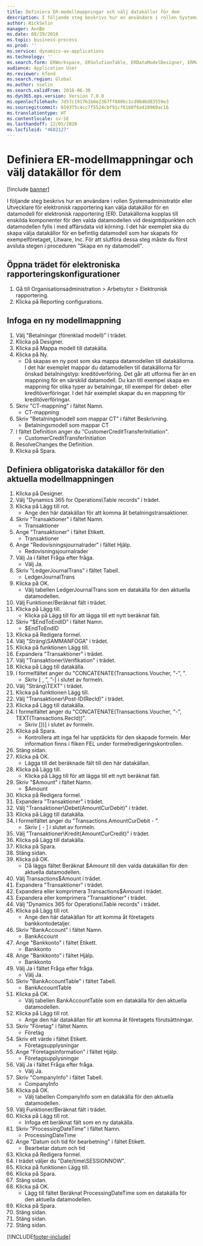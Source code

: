 ```yaml
---
title: Definiera ER-modellmappningar och välj datakällor för dem
description: I följande steg beskrivs hur en användare i rollen Systemadministratör eller Utvecklare för elektronisk rapportering kan välja datakällor för en datamodell för elektronisk rapportering.
author: NickSelin
manager: AnnBe
ms.date: 08/29/2018
ms.topic: business-process
ms.prod: ''
ms.service: dynamics-ax-applications
ms.technology: ''
ms.search.form: ERWorkspace, ERSolutionTable, ERDataModelDesigner, ERModelMappingTable, ERModelMappingDesigner, ERExpressionDesignerFormula
audience: Application User
ms.reviewer: kfend
ms.search.region: Global
ms.author: nselin
ms.search.validFrom: 2016-06-30
ms.dyn365.ops.version: Version 7.0.0
ms.openlocfilehash: 7d57c191761b8e2367ff8806c1cd98d6d83559e3
ms.sourcegitcommit: 659375c4cc7f5524cbf91cf6160f6a410960ac16
ms.translationtype: HT
ms.contentlocale: sv-SE
ms.lasthandoff: 12/05/2020
ms.locfileid: "4682127"
---
```

# <a name="define-er-model-mappings-and-select-data-sources-for-them"></a>Definiera ER-modellmappningar och välj datakällor för dem

[!include [banner](../../includes/banner.md)]

I följande steg beskrivs hur en användare i rollen Systemadministratör eller Utvecklare för elektronisk rapportering kan välja datakällor för en datamodell för elektronisk rapportering (ER). Datakällorna kopplas till enskilda komponenter för den valda datamodellen vid designtidpunkten och datamodellen fylls i med affärsdata vid körning. I det här exemplet ska du skapa välja datakällor för en befintlig datamodell som har skapats för exempelföretaget, Litware, Inc. För att slutföra dessa steg måste du först avsluta stegen i proceduren "Skapa en ny datamodell".


## <a name="open-the-electronic-reporting-configurations-tree"></a>Öppna trädet för elektroniska rapporteringskonfigurationer
1. Gå till Organisationsadministration > Arbetsytor > Elektronisk rapportering.
2. Klicka på Reporting configurations.

## <a name="insert-a-new-model-mapping"></a>Infoga en ny modellmappning
1. Välj "Betalningar (förenklad modell)" i trädet.
2. Klicka på Designer.
3. Klicka på Mappa modell till datakälla.
4. Klicka på Ny.
    * Då skapas en ny post som ska mappa datamodellen till datakällorna. I det här exemplet mappar du datamodellen till datakällorna för önskad betalningstyp: kreditöverföring.     Det går att utforma fler än en mappning för en särskild datamodell. Du kan till exempel skapa en mappning för olika typer av betalningar, till exempel för debet- eller kreditöverföringar. I det här exemplet skapar du en mappning för kreditöverföringar.  
5. Skriv "CT-mappning" i fältet Namn.
    * CT-mappning  
6. Skriv "Betalningsmodell som mappar CT" i fältet Beskrivning.
    * Betalningsmodell som mappar CT  
7. I fältet Definition anger du "CustomerCreditTransferInitiation".
    * CustomerCreditTransferInitiation  
8. ResolveChanges the Definition.
9. Klicka på Spara.

## <a name="define-required-data-sources-for-the-current-model-mapping"></a>Definiera obligatoriska datakällor för den aktuella modellmappningen
1. Klicka på Designer.
2. Välj "Dynamics 365 for Operations\Table records" i trädet.
3. Klicka på Lägg till rot.
    * Ange den här datakällan för att komma åt betalningstransaktioner.  
4. Skriv "Transaktioner" i fältet Namn.
    * Transaktioner  
5. Ange "Transaktioner" i fältet Etikett.
    * Transaktioner  
6. Ange "Redovisningsjournalrader" i fältet Hjälp.
    * Redovisningsjournalrader  
7. Välj Ja i fältet Fråga efter fråga.
    * Välj Ja.  
8. Skriv "LedgerJournalTrans" i fältet Tabell.
    * LedgerJournalTrans  
9. Klicka på OK.
    * Välj tabellen LedgerJournalTrans som en datakälla för den aktuella datamodellen.  
10. Välj Funktioner/Beräknat fält i trädet.
11. Klicka på Lägg till.
    * Klicka på Lägg till för att lägga till ett nytt beräknat fält.  
12. Skriv "$EndToEndID" i fältet Namn.
    * $EndToEndID  
13. Klicka på Redigera formel.
14. Välj "Sträng\SAMMANFOGA" i trädet.
15. Klicka på funktionen Lägg till.
16. Expandera "Transaktioner" i trädet.
17. Välj "Transaktioner\Verifikation" i trädet.
18. Klicka på Lägg till datakälla.
19. I formelfältet anger du "CONCATENATE(Transactions.Voucher, "-", ".
    * Skriv [ , ”, ”-] i slutet av formeln.  
20. Välj "Sträng\TEXT" i trädet.
21. Klicka på funktionen Lägg till.
22. Välj "Transaktioner\Post-ID(RecId)" i trädet.
23. Klicka på Lägg till datakälla.
24. I formelfältet anger du "CONCATENATE(Transactions.Voucher, "-", TEXT(Transactions.RecId))".
    * Skriv [))] i slutet av formeln.  
25. Klicka på Spara.
    * Kontrollera att inga fel har upptäckts för den skapade formeln. Mer information finns i fliken FEL under formelredigeringskontrollen.  
26. Stäng sidan.
27. Klicka på OK.
    * Lägga till det beräknade fält till den här datakällan.  
28. Klicka på Lägg till.
    * Klicka på Lägg till för att lägga till ett nytt beräknat fält.  
29. Skriv "$Amount" i fältet Namn.
    * $Amount  
30. Klicka på Redigera formel.
31. Expandera "Transaktioner" i trädet.
32. Välj "Transaktioner\Debet(AmountCurDebit)" i trädet.
33. Klicka på Lägg till datakälla.
34. I formelfältet anger du "Transactions.AmountCurDebit - ".
    * Skriv [ - ] i slutet av formeln.  
35. Välj "Transaktioner\Kredit(AmountCurCredit)" i trädet.
36. Klicka på Lägg till datakälla.
37. Klicka på Spara.
38. Stäng sidan.
39. Klicka på OK.
    * Då läggs fältet Beräknat $Amount till den valda datakällan för den aktuella datamodellen.  
40. Välj Transactions\$Amount i trädet.
41. Expandera "Transaktioner" i trädet.
42. Expandera eller komprimera Transactions\$Amount i trädet.
43. Expandera eller komprimera "Transaktioner" i trädet.
44. Välj "Dynamics 365 for Operations\Table records" i trädet.
45. Klicka på Lägg till rot.
    * Ange den här datakällan för att komma åt företagets bankkontodetaljer.  
46. Skriv "BankAccount" i fältet Namn.
    * BankAccount  
47. Ange "Bankkonto" i fältet Etikett.
    * Bankkonto  
48. Ange "Bankkonto" i fältet Hjälp.
    * Bankkonto  
49. Välj Ja i fältet Fråga efter fråga.
    * Välj Ja.  
50. Skriv "BankAccountTable" i fältet Tabell.
    * BankAccountTable  
51. Klicka på OK.
    * Välj tabellen BankAccountTable som en datakälla för den aktuella datamodellen.  
52. Klicka på Lägg till rot.
    * Ange den här datakällan för att komma åt företagets förutsättningar.  
53. Skriv "Företag" i fältet Namn.
    * Företag  
54. Skriv ett värde i fältet Etikett.
    * Företagsupplysningar  
55. Ange "Företagsinformation" i fältet Hjälp.
    * Företagsupplysningar  
56. Välj Ja i fältet Fråga efter fråga.
    * Välj Ja.  
57. Skriv "CompanyInfo" i fältet Tabell.
    * CompanyInfo  
58. Klicka på OK.
    * Välj tabellen CompanyInfo som en datakälla för den aktuella datamodellen.  
59. Välj Funktioner/Beräknat fält i trädet.
60. Klicka på Lägg till rot.
    * Infoga ett beräknat fält som en ny datakälla.  
61. Skriv "ProcessingDateTime" i fältet Namn.
    * ProcessingDateTime  
62. Ange "Datum och tid för bearbetning" i fältet Etikett.
    * Bearbetar datum och tid  
63. Klicka på Redigera formel.
64. I trädet väljer du "Date/time\SESSIONNOW".
65. Klicka på funktionen Lägg till.
66. Klicka på Spara.
67. Stäng sidan.
68. Klicka på OK.
    * Lägg till fältet Beräknat ProcessingDateTime som en datakälla för den aktuella datamodellen.  
69. Klicka på Spara.
70. Stäng sidan.
71. Stäng sidan.
72. Stäng sidan.



[!INCLUDE[footer-include](../../../../includes/footer-banner.md)]